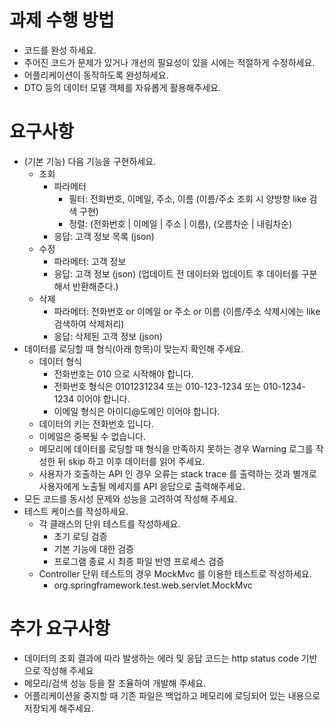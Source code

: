 # 과제 수행 방법
* 코드를 완성 하세요.
* 주어진 코드가 문제가 있거나 개선의 필요성이 있을 시에는 적절하게 수정하세요.
* 어플리케이션이 동작하도록 완성하세요.
* DTO 등의 데이터 모델 객체를 자유롭게 활용해주세요.

# 요구사항
* (기본 기능) 다음 기능을 구현하세요.
  * 조회
    * 파라메터
      * 필터: 전화번호, 이메일, 주소, 이름 (이름/주소 조회 시 양방향 like 검색 구현)
      * 정렬: (전화번호 | 이메일 | 주소 | 이름), (오름차순 | 내림차순)
    * 응답: 고객 정보 목록 (json)
  * 수정
    * 파라메터: 고객 정보
    * 응답: 고객 정보 (json) (업데이트 전 데이터와 업데이트 후 데이터를 구분해서 반환해준다.)
  * 삭제
    * 파라메터: 전화번호 or 이메일 or 주소 or 이름 (이름/주소 삭제시에는 like 검색하여 삭제처리)
    * 응답: 삭제된 고객 정보 (json)
* 데이터를 로딩할 때 형식(아래 항목)이 맞는지 확인해 주세요.
  * 데이터 형식
    * 전화번호는 010 으로 시작해야 합니다.
    * 전화번호 형식은 0101231234 또는 010-123-1234 또는 010-1234-1234 이어야 합니다.
    * 이메일 형식은 아이디@도메인 이어야 합니다.
  * 데이터의 키는 전화번호 입니다.
  * 이메일은 중복될 수 없습니다. 
  * 메모리에 데이터를 로딩할 때 형식을 만족하지 못하는 경우 Warning 로그를 작성한 뒤 skip 하고 이후 데이터를 읽어 주세요.
  * 사용자가 호출하는 API 인 경우 오류는 stack trace 를 출력하는 것과 별개로 사용자에게 노출될 메세지를 API 응답으로 출력해주세요.
* 모든 코드를 동시성 문제와 성능을 고려하여 작성해 주세요.
* 테스트 케이스를 작성하세요.
  * 각 클래스의 단위 테스트를 작성하세요.
    * 초기 로딩 검증
    * 기본 기능에 대한 검증
    * 프로그램 종료 시 최종 파일 반영 프로세스 검증
  * Controller 단위 테스트의 경우 MockMvc 를 이용한 테스트로 작성하세요.
    * org.springframework.test.web.servlet.MockMvc

# 추가 요구사항
* 데이터의 조회 결과에 따라 발생하는 에러 및 응답 코드는 http status code 기반으로 작성해 주세요
* 메모리/검색 성능 등을 잘 조율하여 개발해 주세요.
* 어플리케이션을 중지할 때 기존 파일은 백업하고 메모리에 로딩되어 있는 내용으로 저장되게 해주세요.